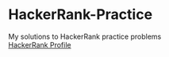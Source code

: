 # HackerRank-Practice
My solutions to HackerRank practice problems  
[HackerRank Profile](https://www.hackerrank.com/ldonado11)
